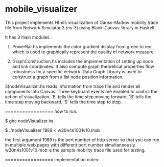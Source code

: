 mobile_visualizer
=================
This project implements Html5 visualization of Gauss-Markov mobility trace file from Network Simulator 3 (ns-3) using Blank-Canvas library in Haskell.

It has 3 main modules.
1) PowerBar.hs implements the color gradient display from green to red, which is used to graphically represent the quality of network measure

2) GraphConstruction.hs includes the implementation of setting up node and link coordinates. It also compute graph theoretical properties flow robustness for a specific network. Data.Graph Library is used to construct a graph from a list node position information.

3)nodeVisualizer.hs reads information from trace file and render all components into Canvas. Three keyboard events are enabled to control the action of visualization. 'F' tells the time step moving forward. 'B' tells the time step moving backward. 'S' tells the time step to stop.

=================
how to run:

$ ghc nodeVisualizer.hs

$ ./nodeVisualizer 1989 < w20n4s1001v10.mob

the first argument 1989 is the port number of http server so that you can run in multiple web pages with different port number simultaneously. w20n4s1001v10.mob is the sample mobility trace file used for testing.

=================
implementation notes:


